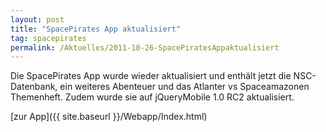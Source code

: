 ```yaml
---
layout: post
title: "SpacePirates App aktualisiert"
tag: spacepirates
permalink: /Aktuelles/2011-10-26-SpacePiratesAppaktualisiert
---
```



Die SpacePirates App wurde wieder aktualisiert und enthält jetzt die NSC-Datenbank, ein weiteres Abenteuer und das Atlanter vs Spaceamazonen Themenheft. Zudem wurde sie auf jQueryMobile 1.0 RC2 aktualisiert.

[zur App]({{ site.baseurl }}/Webapp/Index.html)


